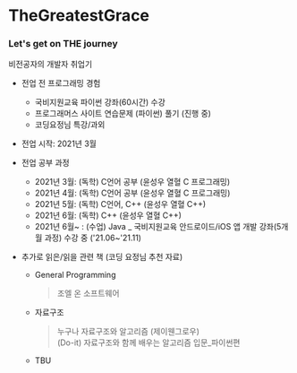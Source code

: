 # TheGreatestGrace
### Let's get on THE journey

비전공자의 개발자 취업기

* 전업 전 프로그래밍 경험  
  - 국비지원교육 파이썬 강좌(60시간) 수강
  - 프로그래머스 사이트 연습문제 (파이썬) 풀기 (진행 중)
  - 코딩요정님 특강/과외

* 전업 시작: 2021년 3월  

* 전업 공부 과정
  - 2021년 3월: (독학) C언어 공부 (윤성우 열혈 C 프로그래밍)
  - 2021년 4월: (독학) C언어 공부 (윤성우 열혈 C 프로그래밍)
  - 2021년 5월: (독학) C언어, C++ (윤성우 열혈 C++)
  - 2021년 6월: (독학) C++ (윤성우 열혈 C++)
  - 2021년 6월~ : (수업) Java _ 국비지원교육 안드로이드/iOS 앱 개발 강좌(5개월 과정) 수강 중 ('21.06~'21.11)
                


* 추가로 읽은/읽을 관련 책 (코딩 요정님 추천 자료)
  - General Programming
      > 조엘 온 소프트웨어
    
  - 자료구조
      > 누구나 자료구조와 알고리즘 (제이웬그로우)  
      > (Do-it) 자료구조와 함께 배우는 알고리즘 입문_파이썬편
  
  - TBU
  
